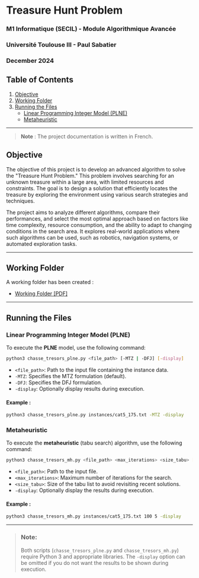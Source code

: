 # Treasure Hunt Problem

### M1 Informatique (SECIL) - Module Algorithmique Avancée
### Université Toulouse III - Paul Sabatier 
### December 2024

## Table of Contents
1. [Objective](#objective)
2. [Working Folder](#working-folder)
3. [Running the Files](#running-the-files)
   - [Linear Programming Integer Model (PLNE)](#linear-programming-integer-model-plne)
   - [Metaheuristic](#metaheuristic)

---

> **Note** : The project documentation is written in French.

## Objective
The objective of this project is to develop an advanced algorithm to solve the "Treasure Hunt Problem." This problem involves searching for an unknown treasure within a large area, with limited resources and constraints. The goal is to design a solution that efficiently locates the treasure by exploring the environment using various search strategies and techniques.

The project aims to analyze different algorithms, compare their performances, and select the most optimal approach based on factors like time complexity, resource consumption, and the ability to adapt to changing conditions in the search area. It explores real-world applications where such algorithms can be used, such as robotics, navigation systems, or automated exploration tasks.

---

## Working Folder

A working folder has been created :
- [Working Folder [PDF]](./Compte_Rendu.pdf)

---

## Running the Files

### Linear Programming Integer Model (PLNE)

To execute the **PLNE** model, use the following command:

```bash
python3 chasse_tresors_plne.py <file_path> [-MTZ | -DFJ] [-display]
```

- `<file_path>`: Path to the input file containing the instance data.
- `-MTZ`: Specifies the MTZ formulation (default).
- `-DFJ`: Specifies the DFJ formulation.
- `-display`: Optionally display results during execution.

#### Example :
```bash
python3 chasse_tresors_plne.py instances/cat5_175.txt -MTZ -display
```

### Metaheuristic

To execute the **metaheuristic** (tabu search) algorithm, use the following command:

```bash
python3 chasse_tresors_mh.py <file_path> <max_iterations> <size_tabu> [-display]
```

- `<file_path>`: Path to the input file.
- `<max_iterations>`: Maximum number of iterations for the search.
- `<size_tabu>`: Size of the tabu list to avoid revisiting recent solutions.
- `-display`: Optionally display the results during execution.

#### Example :
```bash
python3 chasse_tresors_mh.py instances/cat5_175.txt 100 5 -display
```

---

> ### Note:
> Both scripts (`chasse_tresors_plne.py` and `chasse_tresors_mh.py`) require Python 3 and appropriate libraries.
> The `-display` option can be omitted if you do not want the results to be shown during execution.
